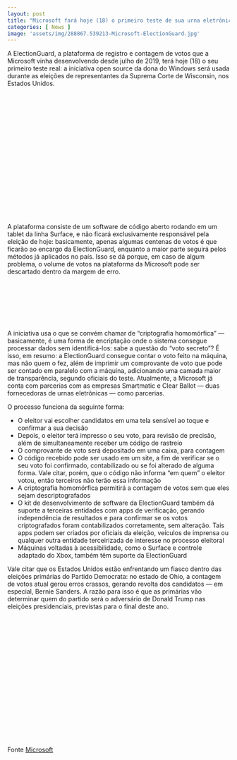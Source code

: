 ```yaml
---
layout: post
title: "Microsoft fará hoje (18) o primeiro teste de sua urna eletrônica"
categories: [ News ]
image: 'assets/img/288867.539213-Microsoft-ElectionGuard.jpg'
---
```


A ElectionGuard, a plataforma de registro e contagem de votos que a Microsoft vinha desenvolvendo desde julho de 2019, terá hoje (18) o seu primeiro teste real: a iniciativa open source da dona do Windows será usada durante as eleições de representantes da Suprema Corte de Wisconsin, nos Estados Unidos.

<!-- QUADRADO -->
<script async src="//pagead2.googlesyndication.com/pagead/js/adsbygoogle.js"></script>
<ins class="adsbygoogle"
style="display:inline-block;width:336px;height:280px"
data-ad-client="ca-pub-2838251107855362"
data-ad-slot="5351066970"></ins>
<script>
(adsbygoogle = window.adsbygoogle || []).push({});
</script>

A plataforma consiste de um software de código aberto rodando em um tablet da linha Surface, e não ficará exclusivamente responsável pela eleição de hoje: basicamente, apenas algumas centenas de votos é que ficarão ao encargo da ElectionGuard, enquanto a maior parte seguirá pelos métodos já aplicados no país. Isso se dá porque, em caso de algum problema, o volume de votos na plataforma da Microsoft pode ser descartado dentro da margem de erro.

<!-- MINI ANÚNCIO -->
<script async src="//pagead2.googlesyndication.com/pagead/js/adsbygoogle.js"></script>
<!-- Games Root -->
<ins class="adsbygoogle"
style="display:inline-block;width:730px;height:95px"
data-ad-client="ca-pub-2838251107855362"
data-ad-slot="5351066970"></ins>
<script>
(adsbygoogle = window.adsbygoogle || []).push({});
</script>

A iniciativa usa o que se convém chamar de “criptografia homomórfica” — basicamente, é uma forma de encriptação onde o sistema consegue processar dados sem identificá-los: sabe a questão do “voto secreto”? É isso, em resumo: a ElectionGuard consegue contar o voto feito na máquina, mas não quem o fez, além de imprimir um comprovante de voto que pode ser contado em paralelo com a máquina, adicionando uma camada maior de transparência, segundo oficiais do teste. Atualmente, a Microsoft já conta com parcerias com as empresas Smartmatic e Clear Ballot — duas fornecedoras de urnas eletrônicas — como parcerias.

<!-- RETANGULO LARGO 2 -->
<script async src="//pagead2.googlesyndication.com/pagead/js/adsbygoogle.js"></script>
<ins class="adsbygoogle"
style="display:block; text-align:center;"
data-ad-layout="in-article"
data-ad-format="fluid"
data-ad-client="ca-pub-2838251107855362"
data-ad-slot="8549252987"></ins>
<script>
(adsbygoogle = window.adsbygoogle || []).push({});
</script>

O processo funciona da seguinte forma:

- O eleitor vai escolher candidatos em uma tela sensível ao toque e confirmar a sua decisão
- Depois, o eleitor terá impresso o seu voto, para revisão de precisão, além de simultaneamente receber um código de rastreio
- O comprovante de voto será depositado em uma caixa, para contagem
- O código recebido pode ser usado em um site, a fim de verificar se o seu voto foi confirmado, contabilizado ou se foi alterado de alguma forma. Vale citar, porém, que o código não informa “em quem” o eleitor votou, então terceiros não terão essa informação
- A criptografia homomórfica permitirá a contagem de votos sem que eles sejam descriptografados
- O kit de desenvolvimento de software da ElectionGuard também dá suporte a terceiras entidades com apps de verificação, gerando independência de resultados e para confirmar se os votos criptografados foram contabilizados corretamente, sem alteração. Tais apps podem ser criados por oficiais da eleição, veículos de imprensa ou qualquer outra entidade terceirizada de interesse no processo eleitoral
- Máquinas voltadas à acessibilidade, como o Surface e controle adaptado do Xbox, também têm suporte da ElectionGuard

<!-- RETANGULO LARGO -->
<script async src="https://pagead2.googlesyndication.com/pagead/js/adsbygoogle.js"></script>
<!-- Informat -->
<ins class="adsbygoogle"
style="display:block"
data-ad-client="ca-pub-2838251107855362"
data-ad-slot="2327980059"
data-ad-format="auto"
data-full-width-responsive="true"></ins>
<script>
(adsbygoogle = window.adsbygoogle || []).push({});
</script>

Vale citar que os Estados Unidos estão enfrentando um fiasco dentro das eleições primárias do Partido Democrata: no estado de Ohio, a contagem de votos atual gerou erros crassos, gerando revolta dos candidatos — em especial, Bernie Sanders. A razão para isso é que as primárias vão determinar quem do partido será o adversário de Donald Trump nas eleições presidenciais, previstas para o final deste ano.

<!-- QUADRADO -->
<script async src="//pagead2.googlesyndication.com/pagead/js/adsbygoogle.js"></script>
<ins class="adsbygoogle"
style="display:inline-block;width:336px;height:280px"
data-ad-client="ca-pub-2838251107855362"
data-ad-slot="5351066970"></ins>
<script>
(adsbygoogle = window.adsbygoogle || []).push({});
</script>

Fonte [Microsoft](https://blogs.microsoft.com/on-the-issues/2020/02/17/wisconsin-electionguard-polls/)

